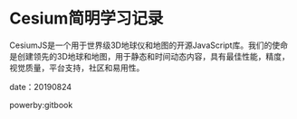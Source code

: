 # Cesium简明学习记录

CesiumJS是一个用于世界级3D地球仪和地图的开源JavaScript库。我们的使命是创建领先的3D地球和地图，用于静态和时间动态内容，具有最佳性能，精度，视觉质量，平台支持，社区和易用性。

date：20190824

powerby:gitbook

